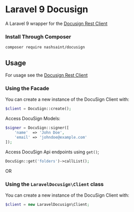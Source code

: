# Laravel 9 Docusign
A Laravel 9 wrapper for the [Docusign Rest Client](https://github.com/docusign/docusign-esign-php-client)

### Install Through Composer

```
composer require nashsaint/docusign
```

## Usage
For usage see the [Docusign Rest Client](https://github.com/docusign/docusign-esign-php-client)

### Using the Facade
You can create a new instance of the DocuSign Client with:

```php
$client = DocuSign::create();
```

Access DocuSign Models:

```php
$signer = DocuSign::signer([
    'name'  => 'John Doe',
    'email' => 'johndoe@example.com'
]);
```

Access DocuSign Api endpoints using `get()`;

```php
DocuSign::get('folders')->callList();
```
OR

### Using the `LaravelDocusign\Client` class
You can create a new instance of the DocuSign Client with:
```php
$client = new LaravelDocusign\Client;
```
